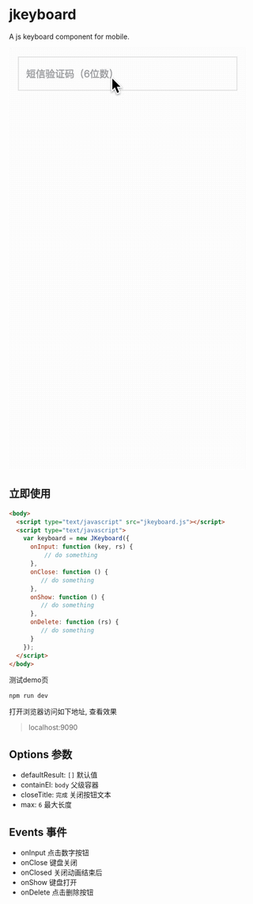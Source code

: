 # jkeyboard
A js keyboard component for mobile.

![jkeyboard preview](./demo.gif)  

## 立即使用

```HTML
<body>
  <script type="text/javascript" src="jkeyboard.js"></script>
  <script type="text/javascript">
    var keyboard = new JKeyboard({
      onInput: function (key, rs) {
          // do something
      },
      onClose: function () {
         // do something
      },
      onShow: function () {
         // do something 
      },
      onDelete: function (rs) {
         // do something
      }
    });                             
  </script>
</body>
```  
测试demo页

```shell
npm run dev
```

打开浏览器访问如下地址, 查看效果

> localhost:9090  

## Options 参数  

-  defaultResult: `[]` 默认值
-  containEl:  `body` 父级容器
-  closeTitle: `完成` 关闭按钮文本
-  max:  `6` 最大长度

## Events 事件

-  onInput  点击数字按钮
-  onClose  键盘关闭
-  onClosed 关闭动画结束后 
-  onShow  键盘打开
-  onDelete 点击删除按钮